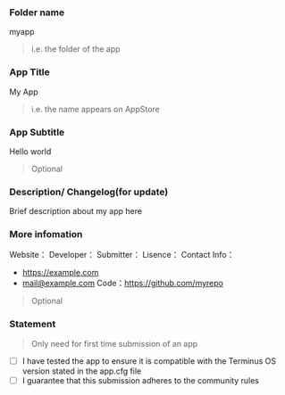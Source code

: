 ### Folder name
myapp
> i.e. the folder of the app

### App Title
My App
> i.e. the name appears on AppStore

### App Subtitle
Hello world
> Optional

### Description/ Changelog(for update)
Brief description about my app here

### More infomation
Website：
Developer：
Submitter：
Lisence：
Contact Info：
- https://example.com
- mail@example.com
Code：https://github.com/myrepo
> Optional

### Statement
> Only need for first time submission of an app
- [ ] I have tested the app to ensure it is compatible with the Terminus OS version stated in the app.cfg file
- [ ] I guarantee that this submission adheres to the community rules